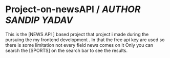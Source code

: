 # Project-on-newsAPI  /  *AUTHOR SANDIP YADAV*
This is the [NEWS API ] based project that project i made during the pursuing the my frontend development .
In that the free api key are used so there is some limitation not every field news comes on it 
Only you can search the [SPORTS] on the search bar to see the results.
